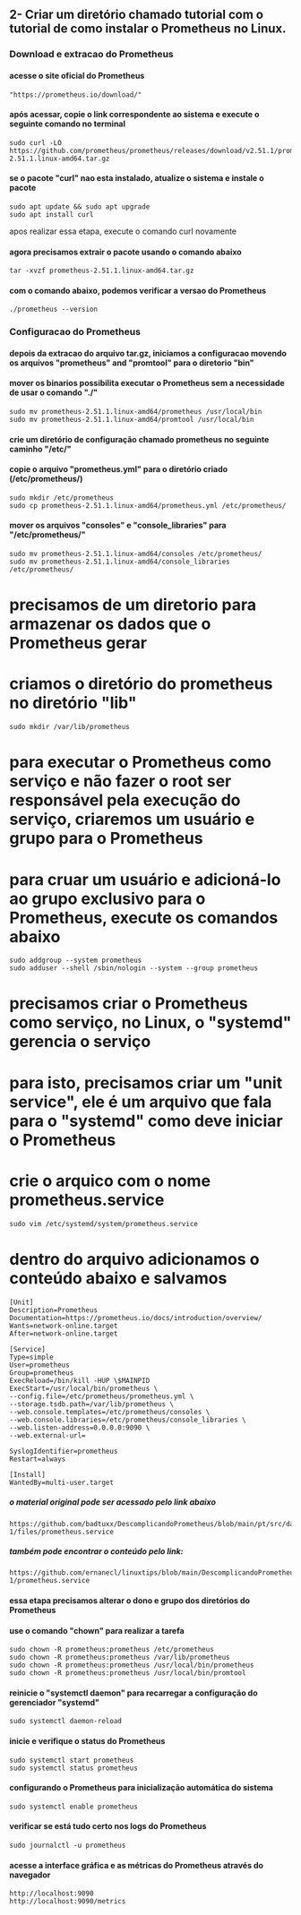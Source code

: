 ## 2- Criar um diretório chamado tutorial com o tutorial de como instalar o Prometheus no Linux.
### Download e extracao do Prometheus
#### acesse o site oficial do Prometheus
    
    "https://prometheus.io/download/"

#### após acessar, copie o link correspondente ao sistema e execute o seguinte comando no terminal

    sudo curl -LO https://github.com/prometheus/prometheus/releases/download/v2.51.1/prometheus-2.51.1.linux-amd64.tar.gz


#### se o pacote "curl" nao esta instalado, atualize o sistema e instale o pacote
    
    sudo apt update && sudo apt upgrade
    sudo apt install curl

apos realizar essa etapa, execute o comando curl novamente


#### agora precisamos extrair o pacote usando o comando abaixo

    tar -xvzf prometheus-2.51.1.linux-amd64.tar.gz


#### com o comando abaixo, podemos verificar a versao do Prometheus

    ./prometheus --version


### Configuracao do Prometheus
#### depois da extracao do arquivo tar.gz, iniciamos a configuracao movendo os arquivos "prometheus" and "promtool" para o diretorio "bin"
#### mover os binarios possibilita executar o Prometheus sem a necessidade de usar o comando "./"

    sudo mv prometheus-2.51.1.linux-amd64/prometheus /usr/local/bin
    sudo mv prometheus-2.51.1.linux-amd64/promtool /usr/local/bin


#### crie um diretório de configuração chamado prometheus no seguinte caminho "/etc/"
#### copie o arquivo "prometheus.yml" para o diretório criado (/etc/prometheus/)

    sudo mkdir /etc/prometheus
    sudo cp prometheus-2.51.1.linux-amd64/prometheus.yml /etc/prometheus/



#### mover os arquivos "consoles" e "console_libraries" para "/etc/prometheus/"
    
    sudo mv prometheus-2.51.1.linux-amd64/consoles /etc/prometheus/
    sudo mv prometheus-2.51.1.linux-amd64/console_libraries /etc/prometheus/


# precisamos de um diretorio para armazenar os dados que o Prometheus gerar
# criamos o diretório do prometheus no diretório "lib"

    sudo mkdir /var/lib/prometheus


# para executar o Prometheus como serviço e não fazer o root ser responsável pela execução do serviço, criaremos um usuário e grupo para o Prometheus
# para cruar um usuário e adicioná-lo ao grupo exclusivo para o Prometheus, execute os comandos abaixo

    sudo addgroup --system prometheus
    sudo adduser --shell /sbin/nologin --system --group prometheus


# precisamos criar o Prometheus como serviço, no Linux, o "systemd" gerencia o serviço
# para isto, precisamos criar um "unit service", ele é um arquivo que fala para o "systemd" como deve iniciar o Prometheus
# crie o arquico com o nome prometheus.service
    
    sudo vim /etc/systemd/system/prometheus.service


# dentro do arquivo adicionamos o conteúdo abaixo e salvamos

    [Unit]
    Description=Prometheus
    Documentation=https://prometheus.io/docs/introduction/overview/
    Wants=network-online.target
    After=network-online.target

    [Service]
    Type=simple
    User=prometheus
    Group=prometheus
    ExecReload=/bin/kill -HUP \$MAINPID
    ExecStart=/usr/local/bin/prometheus \
    --config.file=/etc/prometheus/prometheus.yml \
    --storage.tsdb.path=/var/lib/prometheus \
    --web.console.templates=/etc/prometheus/consoles \
    --web.console.libraries=/etc/prometheus/console_libraries \
    --web.listen-address=0.0.0.0:9090 \
    --web.external-url=

    SyslogIdentifier=prometheus
    Restart=always

    [Install]
    WantedBy=multi-user.target

##### o material original pode ser acessado pelo link abaixo

    https://github.com/badtuxx/DescomplicandoPrometheus/blob/main/pt/src/day-1/files/prometheus.service


##### também pode encontrar o conteúdo pelo link:
    
    https://github.com/ernanecl/linuxtips/blob/main/DescomplicandoPrometheus/day-1/prometheus.service


#### essa etapa precisamos alterar o dono e grupo dos diretórios do Prometheus
#### use o comando "chown" para realizar a tarefa

    sudo chown -R prometheus:prometheus /etc/prometheus
    sudo chown -R prometheus:prometheus /var/lib/prometheus
    sudo chown -R prometheus:prometheus /usr/local/bin/prometheus
    sudo chown -R prometheus:prometheus /usr/local/bin/promtool


#### reinicie o "systemctl daemon" para recarregar a configuração do gerenciador "systemd"

    sudo systemctl daemon-reload


#### inicie e verifique o status do Prometheus

    sudo systemctl start prometheus
    sudo systemctl status prometheus


#### configurando o Prometheus para inicialização automática do sistema

    sudo systemctl enable prometheus
    

#### verificar se está tudo certo nos logs do Prometheus

    sudo journalctl -u prometheus


#### acesse a interface gráfica e as métricas do Prometheus através do navegador

    http://localhost:9090
    http://localhost:9090/metrics
